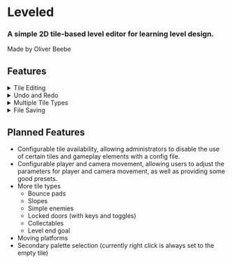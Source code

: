 # Leveled
### A simple 2D tile-based level editor for learning level design.
Made by Oliver Beebe

## Features
<details>
  <summary>Tile Editing</summary>
  
  - Brush
  - Eraser
  - Rectangle brush
  - Tile picker
  - Tile selection and movement
  - Camera mover
  - Center camera on level
</details>

<details>
  <summary>Undo and Redo</summary>

  - Revert changes
  - Revert reversions
  - View the active level changelog
</details>

<details>
  <summary>Multiple Tile Types</summary>

  - Ground (grassy dirt, stone, etc.)
  - Hazard (Water)
  - Player
  - Checkpoints
  - Linkable teleporters
</details>

<details>
  <summary>File Saving</summary>

  - Choose a folder to read/write levels from
  - Levels are saved to JSON
  - Easily swap between levels
  - Easily create new levels
</details>

## Planned Features

- Configurable tile availability, allowing administrators to disable the use of certain tiles and gameplay elements with a config file.
- Configurable player and camera movement, allowing users to adjust the parameters for player and camera movement, as well as providing some good presets.
- More tile types
  - Bounce pads
  - Slopes
  - Simple enemies
  - Locked doors (with keys and toggles)
  - Collectables
  - Level end goal
- Moving platforms
- Secondary palette selection (currently right click is always set to the empty tile)
